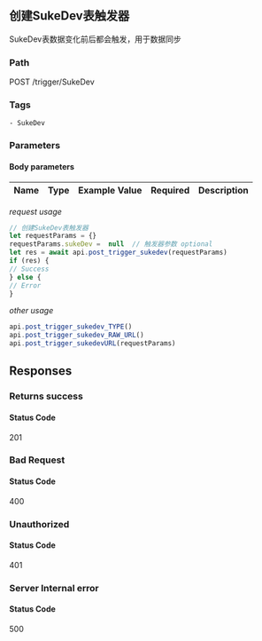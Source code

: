 ## 创建SukeDev表触发器

SukeDev表数据变化前后都会触发，用于数据同步
### Path
POST /trigger/SukeDev

### Tags
    - SukeDev
### Parameters


#### Body parameters

| Name | Type | Example Value | Required | Description |
| ---- | ---- | ------------- | -------- | ----------- |
*request usage*
```javascript
// 创建SukeDev表触发器
let requestParams = {}
requestParams.sukeDev =  null  // 触发器参数 optional
let res = await api.post_trigger_sukedev(requestParams)
if (res) {
// Success
} else {
// Error
}
```
*other usage*
```javascript
api.post_trigger_sukedev_TYPE()
api.post_trigger_sukedev_RAW_URL()
api.post_trigger_sukedevURL(requestParams)
```

## Responses
### Returns success

#### Status Code
201



### Bad Request

#### Status Code
400



### Unauthorized

#### Status Code
401



### Server Internal error

#### Status Code
500



